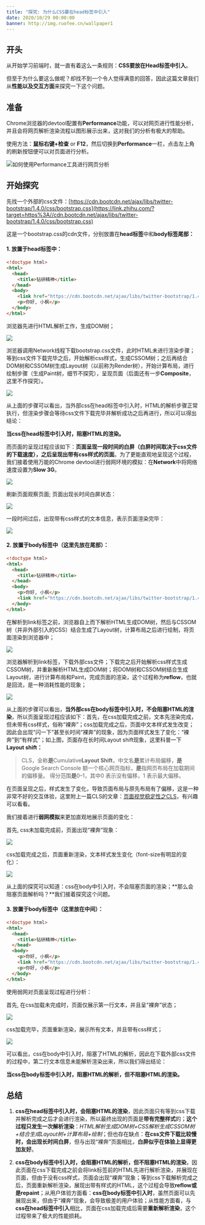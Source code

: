 ```yaml
---
title: "探究: 为什么CSS要在head标签中引入"
date: 2020/10/29 00:00:00
banner: http://img.ruofee.cn/wallpaper1
---
```




## 开头

从开始学习前端时，就一直有着这么一条规则：**CSS要放在Head标签中引入**。

但至于为什么要这么做呢？却找不到一个令人觉得满意的回答，因此这篇文章我们从**性能以及交互方面**来探究一下这个问题。

## 准备

Chrome浏览器的devtool配置有**Performance**功能，可以对网页进行性能分析，并且会将网页解析渲染流程以图形展示出来，这对我们的分析有极大的帮助。

使用方法：**鼠标右键+检查** or **F12**，然后切换到**Performance**一栏，点击左上角的刷新按钮便可以对页面进行分析。

![如何使用Performance工具进行网页分析](https://pic2.zhimg.com/80/v2-945b8b0f0c817e69e02fb3bdf0a1a601_1440w.jpg)

## 开始探究

先找一个外部的css文件：[https://cdn.bootcdn.net/ajax/libs/twitter-bootstrap/1.4.0/css/bootstrap.css](https://link.zhihu.com/?target=https%3A//cdn.bootcdn.net/ajax/libs/twitter-bootstrap/1.4.0/css/bootstrap.css)

这是一个bootstrap.css的cdn文件，分别放置在**head标签**中和**body标签尾部：**

#### 1. 放置于head标签中：

```html
<!doctype html>
<html>
  <head>
    <title>钻研精神</title>
  </head>
  <body>
    <link href="https://cdn.bootcdn.net/ajax/libs/twitter-bootstrap/1.4.0/css/bootstrap.css" rel="stylesheet">
    <p>你好, 小枫</p>
  </body>
</html>
```

浏览器先进行HTML解析工作，生成DOM树；

![](https://pic4.zhimg.com/80/v2-fa7d84a01d67b08807c672dffc7e9f7b_1440w.jpg)

浏览器调用Network线程下载bootstrap.css文件，此时HTML未进行渲染步骤；等到css文件下载完毕之后，开始解析css样式，生成CSSOM树；之后再结合DOM树和CSSOM树生成Layout树（以前称为Render树），开始计算布局，进行绘制步骤（生成Paint树，细节不探究），呈现页面（后面还有一步**Composite**，这里不作探究）。

![](https://pic1.zhimg.com/80/v2-a396667f55533bb216a9dc52641ae168_1440w.jpg)

从上面的步骤可以看出，当外部css在head标签中引入时，HTML的解析步骤正常执行，但渲染步骤会等待css文件下载完毕并解析成功之后再进行，所以可以得出结论：

**当css在head标签中引入时，阻塞HTML的渲染。**

而页面的呈现过程应该如下：**页面呈现一段时间的白屏（白屏时间取决于css文件的下载速度），之后呈现出带有css样式的页面**。为了更能直观地呈现这个过程，我们接着使用万能的Chrome devtool进行弱网环境的模拟：在**Network**中将网络速度设置为**Slow 3G**。

![](https://pic4.zhimg.com/80/v2-aacc7c6626e6e2255ca8acda9844e9ff_1440w.jpg)

刷新页面观察页面; 页面出现长时间白屏状态：

![](https://pic4.zhimg.com/80/v2-d5ba8fd9c684d07266306d548886d49b_1440w.jpg)

一段时间过后，出现带有css样式的文本信息，表示页面渲染完毕：

![](https://pic4.zhimg.com/80/v2-cac7c0b2238cc91ed23927fce7e06ecf_1440w.jpg)

#### 2. 放置于body标签中（这里先放在尾部）：

```html
<!doctype html>
<html>
  <head>
    <title>钻研精神</title>
  </head>
  <body>
    <p>你好, 小枫</p>
    <link href="https://cdn.bootcdn.net/ajax/libs/twitter-bootstrap/1.4.0/css/bootstrap.css" rel="stylesheet">
  </body>
</html>
```

在解析到link标签之前，浏览器自上而下解析HTML生成DOM树，然后与CSSOM树（并非外部引入的CSS）结合生成了Layout树，计算布局之后进行绘制，将页面渲染到浏览器中；

![](https://pic3.zhimg.com/80/v2-80d14441c76217e7eba5da06d11e8dde_1440w.jpg)

浏览器解析到link标签，下载外部css文件；下载完之后开始解析css样式生成CSSOM树，并重新解析HTML生成DOM树；将DOM树和CSSOM树结合生成Layout树，进行计算布局和Paint，完成页面的渲染，这个过程称为**reflow**，也就是回流，是一种消耗性能的现象；

![](https://pic2.zhimg.com/80/v2-32e3a52abd3ece9250917a305a804699_1440w.jpg)

从上面的步骤可以看出，**当外部css在body标签中引入时，不会阻塞HTML的渲染**，所以页面呈现过程应该如下：首先，在css加载完成之前，文本先渲染完成，但未带有css样式，俗称“裸奔”；css加载完成之后，页面中文本样式发生改变；因此会出现“闪一下”甚至长时间“裸奔”的现象，因为页面样式发生了变化：“裸奔”到“有样式”；如上图，页面存在长时间Layout shift现象，这里科普一下**Layout shift：**

> CLS，全称**是**Cumulative**Layout Shift**，中文名**是**累计布局偏移，**是**Google Search Console 额一个核心网页指标，**是**指网页布局在加载期间的偏移量。 得分范围**是**0–1，其中0 表示没有偏移，1 表示最大偏移。

在页面呈现之后，样式发生了变化，导致页面布局与原先布局有了偏移，这是一种非常不好的交互体验，这里附上一篇CLS的文章：[页面视觉稳定性之CLS](https://link.zhihu.com/?target=https%3A//segmentfault.com/a/1190000023732717)，有兴趣可以看看。

我们接着进行**弱网模拟**来更加直观地展示页面的变化：

首先, css未加载完成前，页面出现“裸奔”现象：

![](https://pic1.zhimg.com/80/v2-e7d59c7f3b359caf3d83da25358c2ccc_1440w.jpg)

css加载完成之后，页面重新渲染，文本样式发生变化（font-size有明显的变化）：

![](https://pic2.zhimg.com/80/v2-332d17c7adcca60e24bc0458ab1fce5d_1440w.jpg)

从上面的探究可以知道：css在body中引入时，不会阻塞页面的渲染；**那么会阻塞页面解析吗？**我们接着探究这个问题。

#### 3. 放置于body标签中（这里放在中间）：

```html
<!doctype html>
<html>
  <head>
    <title>钻研精神</title>
  </head>
  <body>
    <p>你好, 小枫</p>
    <link href="https://cdn.bootcdn.net/ajax/libs/twitter-bootstrap/1.4.0/css/bootstrap.css" rel="stylesheet">
    <p>你好, 小枫</p>
  </body>
</html>
```

使用弱网对页面呈现过程进行分析：

首先, 在css加载未完成时，页面仅展示第一行文本，并且呈“裸奔”状态；

![](https://pic3.zhimg.com/80/v2-6bff90d14527c66a609294aa8812abb2_1440w.jpg)

css加载完毕，页面重新渲染，展示所有文本，并且带有css样式；

![](https://pic1.zhimg.com/80/v2-c93f01c3d90daed2f63989f8d68cadec_1440w.jpg)

可以看出，css在body中引入时，阻塞了HTML的解析，因此在下载外部css文件的过程中，第二行文本信息未能解析渲染出来，所以我们得出结论：

**当css在body标签中引入时，阻塞HTML的解析，但不阻塞HTML的渲染。**

## 总结

1.   **css在head标签中引入时，会阻塞HTML的渲染**，因此页面只有等到css下载并解析完成之后才会进行渲染，所以最终出现的页面是**带有完整样式**的；**这个过程只发生一次解析渲染**：_HTML解析生成DOM树+CSS解析生成CSSOM树+结合生成Layout树+计算布局+绘制_；但也存在缺点：**在css文件下载比较慢时，会出现长时间白屏**，但与出现“裸奔”页面相比，**白屏似乎在体验上显得更加友好**。

2.   **css在body标签中引入时，会阻塞HTML的解析，但不阻塞HTML的渲染**，因此页面在css下载完成之前会将link标签前的HTML先进行解析渲染，并展现在页面，但由于没有css样式，页面会出现“裸奔”现象；等到css下载解析完成之后，页面重新解析渲染，展现出带有样式的HTML，这个过程会导致**reflow或是repaint**；从用户体验方面看：**css在body标签中引入时**，虽然页面可以先展现出来，但由于“裸奔”现象，会导致极差的用户体验；从性能方面看，与**css在head标签中引入**相比，页面在css加载完成后需要**重新解析渲染**，这个过程带来了极大的性能损耗。
